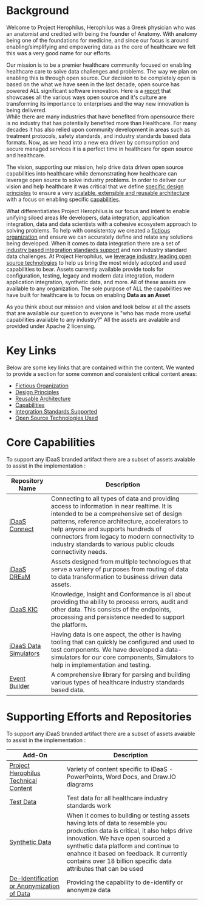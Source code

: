 # Background
Welcome to Project Herophilus, Herophilus was a Greek physician who was an anatomist and credited with being the founder of Anatomy. With anatomy being one of the foundations for medicine,  and since our focus is around enabling/simplifying and empowering data as the core of healthcare we felt 
this was a very good name for our efforts.

Our mission is to be a premier healthcare community focused on enabling healthcare care to solve data 
challenges and problems. The way we plan on enabling this is through open source. Our decision to be completely open is based on 
the what we have seen in the last decade, open source has powered ALL significant software innovation. Here is a <a href="https://www.redhat.com/rhdc/managed-files/rh-enterprise-open-source-report-f27565-202101-en.pdf" target="_blank">report</a> that showcases all the various ways open source and it's culture are transforming its importance to enterprises and the way new innovation is being delivered.  
While there are many industries that have benefited from opensource there is no industry that has potentially benefited more than Healthcare. For many decades it has also relied upon community development in areas such as treatment protocols, safety standards, and industry standards based data formats. Now, as we head into a new era driven by comsumption and secure managed services it is a perfect time in healthcare for open source and
healthcare.

The vision, supporting our mission, help drive data driven open source capabilities into healthcare while 
demonstrating how healthcare can leverage open source to solve industry problems. In order to deliver our vision and help healthcare it was critical that we define [specific design principles](https://github.com/Project-Herophilus/Project-Herophilus-Assets/tree/main/Platform-Content/Design/DesignPrinciples.md) to ensure a very [scalable, extensible and reusable architecture](https://github.com/Project-Herophilus/Project-Herophilus-Assets/tree/main/Platform-Content/Design/Architecture.md) with a focus on enabling specific [capabilities](https://github.com/Project-Herophilus/Project-Herophilus-Assets/tree/main/Platform-Content/Design/Capabilities.md). 

What differentiatiates Project Herophilus is our focus and intent to enable unifying siloed areas life developers, data integration, application integration, data and data scientists with a cohesive ecosystem approach to solving problems. To help with consistentcy we created a [fictious organization](https://github.com/Project-Herophilus/Project-Herophilus-Assets/tree/main/Platform-Content/General/FictitiousOrg.md) and ensure we
can accurately define and relate any solutions being developed. When it comes to data integration there are a set of 
[industry based integration standards support](https://github.com/Project-Herophilus/Project-Herophilus-Assets/tree/main/Platform-Content/Design/IntegrationStandardsSupported.md) and non industry standard data challenges.
At Project Herophilus, we [leverage industry leading open source technologies](https://github.com/Project-Herophilus/Project-Herophilus-Assets/tree/main/Platform-Content/Technical/Technologies.md) to help us bring the most widely adopted and used capabilities to bear. Assets currently available provide tools for configuration, testing, legacy and modern data integration, modern application integration, synthetic data, and more. All of these assets are available to any organization. The sole purpose of ALL the capabilities we have built for healthcare
is to focus on enabling <b> Data as an Asset</b>

As you think about our mission and vision and look below at all the assets that are available our question to everyone is "who has made more useful capabilities available to any industry?" All the assets are avalable and provided under Apache 2 licensing.

# Key Links
Below are some key links that are contained within the content. We wanted to provide a section for some common and consistent critical content areas:

* [Fictious Organization](https://github.com/Project-Herophilus/Project-Herophilus-Assets/tree/main/Platform-Content/General/FictitiousOrg.md)                          
* [Design Principles](https://github.com/Project-Herophilus/Project-Herophilus-Assets/tree/main/Platform-Content/Design/DesignPrinciples.md)                            
* [Reusable Architecture](https://github.com/Project-Herophilus/Project-Herophilus-Assets/tree/main/Platform-Content/Design/Architecture.md)                            
* [Capabilities](https://github.com/Project-Herophilus/Project-Herophilus-Assets/tree/main/Platform-Content/Design/Capabilities.md)                                     
* [Integration Standards Supported](https://github.com/Project-Herophilus/Project-Herophilus-Assets/tree/main/Platform-Content/Design/IntegrationStandardsSupported.md) 
* [Open Source Technologies Used](https://github.com/Project-Herophilus/Project-Herophilus-Assets/tree/main/Platform-Content/Technical/Technologies.md)                 

# Core Capabilities
To support any iDaaS branded artifact there are a subset of assets avaiable to assist in the implementation : <br/>

| Repository Name | Description |
| ------ | ------------|
|[iDaaS Connect](https://github.com/Project-Herophilus/iDaaS-Connect)|Connecting to all types of data and providing access to information in near realtime. It is intended to be a comprehensive set of design patterns, reference architecture, accelerators to help anyone and supports hundreds of connectors from legacy to modern connectivity to industry standards to various public clouds connectivity needs.|
|[iDaaS DREaM](https://github.com/Project-Herophilus/iDaaS-DREAM)|Assets designed from multiple technologues that serve a variery of purposes from routing of data to data transformation to business driven data assets.|
|[iDaaS KIC](https://github.com/Project-Herophilus/iDaaS-KIC)|Knowledge, Insight and Conformance is all about providing the ability to process errors, audit and other data. This consists of the endpoints, processing and persistence needed to support the platform.|
| [iDaaS Data Simulators](https://github.com/Project-Herophilus/iDaaS-DataSimulators)| Having data is one aspect, the other is having tooling that can quickly be configured and used to test components. We have developed a data-simulators for our core components, Simulators to help in implementation and testing.  |   
| [Event Builder](https://github.com/Project-Herophilus/Event-Builder)| A comprehensive library for parsing and building various types of healthcare industry standards based data.|

# Supporting Efforts and Repositories 
To support any iDaaS branded artifact there are a subset of assets avaiable to assist in the implementation : <br/>

| Add-On | Description |
| ------ | ------------|
| [Project Herophilus Technical Content](https://github.com/Project-Herophilus/Project-Herophilus-Assets) | Variety of content specific to iDaaS - PowerPoints, Word Docs, and Draw.IO diagrams|
| [Test Data](https://github.com/Project-Herophilus/Project-Herophilus-Assets/tree/main/Testing)  | Test data for all healthcare industry standards work|
| [Synthetic Data](https://github.com/Project-Herophilus/DataSynthesis)| When it comes to building or testing assets having lots of data to resemble you production data is critical, it also helps drive innovation. We have open sourced a synthetic data platform and continue to enahnce it based on feedback. It currently contains over 18 billion specific data attributes that can be used |
| [De-Identification or Anonymization of Data](https://github.com/Project-Herophilus/Defianz)|Providing the capability to de-identify or anonymze data |


